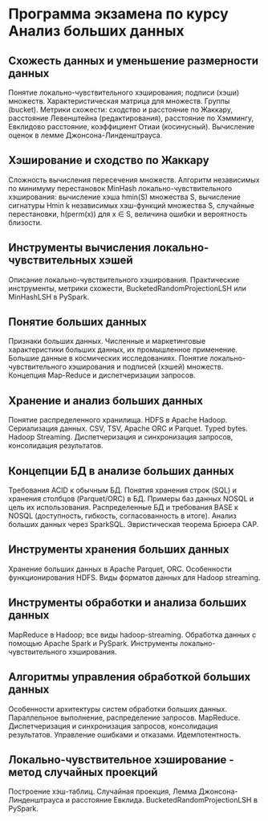 # Программа экзамена по курсу Анализ больших данных
<!--При подготовке на экзамене разрешается пользоваться интернетом и средой разработки, но тогда к сдаче билета вся информация должна быть переписана только на листы бумаги.-->
<!--Задачи будут даваться из разделов, отмеченных знаком \* справа.-->

## Схожесть данных и уменьшение размерности данных
Понятие локально-чувствительного хэширования; подписи (хэши) множеств. Характеристическая матрица для множеств. Группы (bucket). Метрики схожести: сходство и расстояние по Жаккару, расстояние Левенштейна (редактирования), расстояние по Хэммингу, Евклидово расстояние, коэффициент Отиаи (косинусный). Вычисление оценок в лемме Джонсона-Линденштрауса.
## Хэширование и сходство по Жаккару
Сложность вычисления пересечения множеств. Алгоритм независимых по минимуму перестановок MinHash локально-чувствительного хэширования: вычисление хэша hmin(S) множества S, вычисление сигнатуры Hmin k независимых хэш-функций множества S, случайные перестановки, h(perm(x)) для x ∈ S, величина ошибки и вероятность близости.
## Инструменты вычисления локально-чувствительных хэшей
Описание локально-чувствительного хэширования. Практические инструменты, <!-- группы (bucket), -->метрики схожести, BucketedRandomProjectionLSH или MinHashLSH в PySpark.
## Понятие больших данных
Признаки больших данных. Численные и маркетинговые характеристики больших данных, их промышленное применение. Большие данные в космических исследованиях. Понятие локально-чувствительного хэширования и подписей (хэшей) множеств. Концепция Map-Reduce и диспетчеризации запросов.
## Хранение и анализ больших данных
Понятие распределенного хранилища. HDFS в Apache Hadoop. Сериализация данных. CSV, TSV, Apache ORC и Parquet. Typed bytes. Hadoop Streaming. Диспетчеризация и синхронизация запросов, консолидация результатов.
<!-- AVRO -->
## Концепции БД в анализе больших данных
Требования ACID к обычным БД<!--: атомарность, согласованность, изолированность, устойчивость/прочность-->. Понятия хранения строк (SQL<!-- и AVRO-->) и хранения столбцов (Parquet/ORC) в БД. Примеры баз данных NOSQL и цель их использования<!--; Apache Hive и HiveQL-->. Распределенные БД и требования BASE к NOSQL (доступность, гибкость, согласованность в итоге). Анализ больших данных через SparkSQL. Эвристическая теорема Брюера CAP<!-- о согласованности, доступности и устойчивости к разделению-->. 
## Инструменты хранения больших данных
Хранение больших данных в Apache <!--AVRO, -->Parquet, ORC<!--, Hive. Импорт и экспорт данных-->. Особенности функционирования HDFS. Виды форматов данных для Hadoop streaming.
## Инструменты обработки и анализа больших данных
MapReduce в Hadoop; все виды hadoop-streaming. Обработка данных с помощью Apache Spark и PySpark<!--, RDD (Resilient Distributed Dataset)-->. Инструменты локально-чувствительного хэширования.
<!--
## Применение инструментов анализа данных для обработки больших данных*
Особенности применения PyArrow, Snakebite, Pandas для обработки в HDFS. Кластеризация и K-means в PySpark, ...
-->
## Алгоритмы управления обработкой больших данных
Особенности архитектуры систем обработки больших данных. Параллельное выполнение, распределение запросов. MapReduce. Диспетчеризация и синхронизация запросов, консолидация результатов. Управление ошибками и отказами. Идемпотентность.
## Локально-чувствительное хэширование - метод случайных проекций
Построение хэш-таблиц. Случайная проекция, Лемма Джонсона-Линденштрауса и расстояние Евклида. BucketedRandomProjectionLSH в PySpark.
